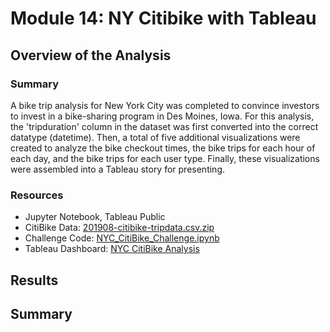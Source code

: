 # Module 14: NY Citibike with Tableau

## Overview of the Analysis

### Summary
A bike trip analysis for New York City was completed to convince investors to invest in a bike-sharing program in Des Moines, Iowa. For this analysis, the 'tripduration' column in the dataset was first converted into the correct datatype (datetime). Then, a total of five additional visualizations were created to analyze the bike checkout times, the bike trips for each hour of each day, and the bike trips for each user type. Finally, these visualizations were assembled into a Tableau story for presenting. 

### Resources
* Jupyter Notebook, Tableau Public
* CitiBike Data: [201908-citibike-tripdata.csv.zip](https://s3.amazonaws.com/tripdata/index.html)
* Challenge Code: [NYC_CitiBike_Challenge.ipynb](https://github.com/daniel-sh-au/UofT_DataBC_Module14_bikesharing/blob/main/NYC_CitiBike_Challenge.ipynb)
* Tableau Dashboard: [NYC CitiBike Analysis](https://public.tableau.com/app/profile/daniel6815/viz/Module14_Challenge_16598008703440/NYCCitiBikeAnalysis?publish=yes)

## Results


## Summary